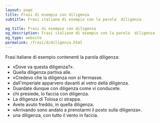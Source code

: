 ```yaml
---
layout: page
title: Frasi di esempio con diligenza 
subtitle: Frasi italiane di esempio con la parola  diligenza

og_title: Frasi di esempio con diligenza 
og_description: Frasi italiane di esempio con la parola  diligenza
og_type: website
permalink: /frasi/d/diligenza.html
---
```


Frasi italiane di esempio contenenti la parola diligenza:


- «Dove va questa diligenza?».
- Quella diligenza partiva alle.
- «Credevo che la diligenza non si fermasse.
- dall'imperiale apparvero davanti al vetro della diligenza.
- Guardate dunque con diligenza come vi conducete.
- chi presiede, lo faccia con diligenza.
- La diligenza di Tolosa ci strappa.
- Avete avuto freddo, in quella diligenza.
- «Arrivando sono andato a prenotarmi il posto sulla diligenza».
- una diligenza, con tutto il vento in faccia.
